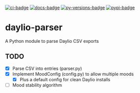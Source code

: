 [![ci-badge][]][ci-link] [![docs-badge][]][docs-link]
[![py-versions-badge][]][pypi-link] [![pypi-badge][]][pypi-link]

# daylio-parser

A Python module to parse Daylio CSV exports

## TODO

- [x] Parse CSV into entries (parser.py)
- [x] Implement MoodConfig (config.py) to allow multiple moods
    - [x] Plus a default config for clean Daylio installs
- [ ] Mood stability algorithm

[ci-link]: https://github.com/meesha7/daylio-parser/actions/workflows/check.yml
[ci-badge]: https://img.shields.io/github/workflow/status/meesha7/daylio-parser/Check/master
[docs-link]: https://daylio-parser.readthedocs.io/en/latest/
[docs-badge]: https://img.shields.io/readthedocs/daylio-parser/latest
[py-versions-badge]: https://img.shields.io/pypi/pyversions/daylio-parser
[pypi-link]: https://pypi.org/project/daylio-parser/
[pypi-badge]: https://img.shields.io/pypi/v/daylio-parser
